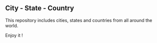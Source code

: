 ## City - State - Country

This repository includes cities, states and countries from all around the world. 

Enjoy it ! 